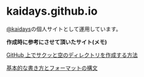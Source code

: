 # kaidays.github.io

[@kaidays](https://twitter.com/kaidays)の個人サイトとして運用しています。





**作成時に参考にさせて頂いたサイト(メモ)**

[GitHub 上でサクッと空のディレクトリを作成する方法](https://qiita.com/tommy_aka_jps/items/b2ae85cbeab77e12a925)

[基本的な書き方とフォーマットの構文](https://docs.github.com/ja/github/writing-on-github/basic-writing-and-formatting-syntax)
